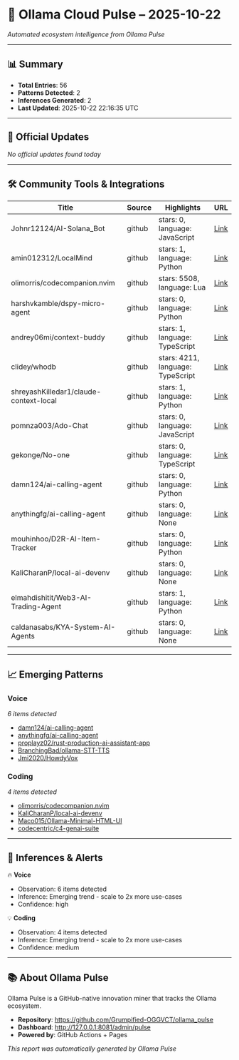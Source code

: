 # 📡 Ollama Cloud Pulse – 2025-10-22

*Automated ecosystem intelligence from Ollama Pulse*

---

## 📊 Summary

- **Total Entries**: 56
- **Patterns Detected**: 2
- **Inferences Generated**: 2
- **Last Updated**: 2025-10-22 22:16:35 UTC

---

## 🚀 Official Updates

*No official updates found today*

---

## 🛠️ Community Tools & Integrations

| Title | Source | Highlights | URL |
|-------|--------|------------|-----|
| Johnr12124/AI-Solana_Bot | github | stars: 0, language: JavaScript | [Link](https://github.com/Johnr12124/AI-Solana_Bot) |
| amin012312/LocalMind | github | stars: 1, language: Python | [Link](https://github.com/amin012312/LocalMind) |
| olimorris/codecompanion.nvim | github | stars: 5508, language: Lua | [Link](https://github.com/olimorris/codecompanion.nvim) |
| harshvkamble/dspy-micro-agent | github | stars: 0, language: Python | [Link](https://github.com/harshvkamble/dspy-micro-agent) |
| andrey06mi/context-buddy | github | stars: 1, language: TypeScript | [Link](https://github.com/andrey06mi/context-buddy) |
| clidey/whodb | github | stars: 4211, language: TypeScript | [Link](https://github.com/clidey/whodb) |
| shreyashKilledar1/claude-context-local | github | stars: 1, language: Python | [Link](https://github.com/shreyashKilledar1/claude-context-local) |
| pomnza003/Ado-Chat | github | stars: 0, language: JavaScript | [Link](https://github.com/pomnza003/Ado-Chat) |
| gekonge/No-one | github | stars: 0, language: TypeScript | [Link](https://github.com/gekonge/No-one) |
| damn124/ai-calling-agent | github | stars: 0, language: Python | [Link](https://github.com/damn124/ai-calling-agent) |
| anythingfg/ai-calling-agent | github | stars: 0, language: None | [Link](https://github.com/anythingfg/ai-calling-agent) |
| mouhinhoo/D2R-AI-Item-Tracker | github | stars: 0, language: Python | [Link](https://github.com/mouhinhoo/D2R-AI-Item-Tracker) |
| KaliCharanP/local-ai-devenv | github | stars: 0, language: None | [Link](https://github.com/KaliCharanP/local-ai-devenv) |
| elmahdishitit/Web3-AI-Trading-Agent | github | stars: 1, language: Python | [Link](https://github.com/elmahdishitit/Web3-AI-Trading-Agent) |
| caldanasabs/KYA-System-AI-Agents | github | stars: 0, language: None | [Link](https://github.com/caldanasabs/KYA-System-AI-Agents) |

---

## 📈 Emerging Patterns

### Voice

*6 items detected*

- [damn124/ai-calling-agent](https://github.com/damn124/ai-calling-agent)
- [anythingfg/ai-calling-agent](https://github.com/anythingfg/ai-calling-agent)
- [proplayz02/rust-production-ai-assistant-app](https://github.com/proplayz02/rust-production-ai-assistant-app)
- [BranchingBad/ollama-STT-TTS](https://github.com/BranchingBad/ollama-STT-TTS)
- [Jmi2020/HowdyVox](https://github.com/Jmi2020/HowdyVox)

### Coding

*4 items detected*

- [olimorris/codecompanion.nvim](https://github.com/olimorris/codecompanion.nvim)
- [KaliCharanP/local-ai-devenv](https://github.com/KaliCharanP/local-ai-devenv)
- [Maco015/Ollama-Minimal-HTML-UI](https://github.com/Maco015/Ollama-Minimal-HTML-UI)
- [codecentric/c4-genai-suite](https://github.com/codecentric/c4-genai-suite)


---

## 🔔 Inferences & Alerts

🔥 **Voice**

- Observation: 6 items detected
- Inference: Emerging trend - scale to 2x more use-cases
- Confidence: high

💡 **Coding**

- Observation: 4 items detected
- Inference: Emerging trend - scale to 2x more use-cases
- Confidence: medium


---

## 📚 About Ollama Pulse

Ollama Pulse is a GitHub-native innovation miner that tracks the Ollama ecosystem.

- **Repository**: https://github.com/Grumpified-OGGVCT/ollama_pulse
- **Dashboard**: http://127.0.0.1:8081/admin/pulse
- **Powered by**: GitHub Actions + Pages

*This report was automatically generated by Ollama Pulse*
